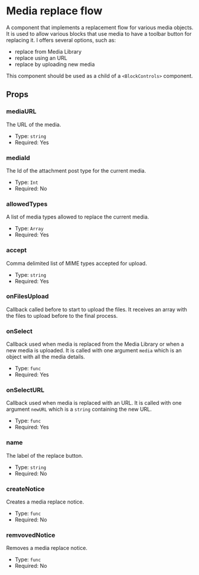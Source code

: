 # Media replace flow

A component that implements a replacement flow for various media objects. It is used to allow various blocks that use media to have a toolbar button for replacing it. I offers several options, such as:

- replace from Media Library
- replace using an URL
- replace by uploading new media

This component should be used as a child of a `<BlockControls>` component.

## Props

### mediaURL

The URL of the media.

- Type: `string`
- Required: Yes

### mediaId

The Id of the attachment post type for the current media.

- Type: `Int`
- Required: No

### allowedTypes

A list of media types allowed to replace the current media.

- Type: `Array`
- Required: Yes

### accept

Comma delimited list of MIME types accepted for upload.

- Type: `string`
- Required: Yes

### onFilesUpload

Callback called before to start to upload the files. It receives an array with the files to upload before to the final process. 

### onSelect

Callback used when media is replaced from the Media Library or when a new media is uploaded. It is called with one argument `media` which is an object with all the media details.

- Type: `func`
- Required: Yes

### onSelectURL

Callback used when media is replaced with an URL. It is called with one argument `newURL` which is a `string` containing the new URL.

- Type: `func`
- Required: Yes

### name

The label of the replace button.

- Type: `string`
- Required: No

### createNotice

Creates a media replace notice.

- Type: `func`
- Required: No

### remvovedNotice

Removes a media replace notice.

- Type: `func`
- Required: No
